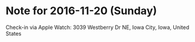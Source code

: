 # Note for 2016-11-20 (Sunday)

Check-in via Apple Watch:
3039 Westberry Dr NE, Iowa City, Iowa, United States
